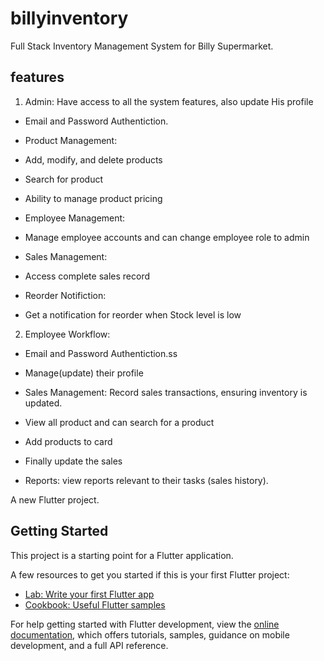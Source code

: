 # billyinventory

Full Stack Inventory Management System for Billy Supermarket.

## features

1. Admin: Have access to all the system features, also update His profile

- Email and Password Authentiction.

- Product Management:
- Add, modify, and delete products
- Search for product
- Ability to manage product pricing

- Employee Management:
- Manage employee accounts and can change employee role to admin

- Sales Management:
- Access complete sales record

- Reorder Notifiction:
- Get a notification for reorder when Stock level is low

2. Employee Workflow:

- Email and Password Authentiction.ss

- Manage(update) their profile
- Sales Management: Record sales transactions, ensuring inventory is updated.
- View all product and can search for a product
- Add products to card
- Finally update the sales
- Reports: view reports relevant to their tasks (sales history).

A new Flutter project.

## Getting Started

This project is a starting point for a Flutter application.

A few resources to get you started if this is your first Flutter project:

- [Lab: Write your first Flutter app](https://docs.flutter.dev/get-started/codelab)
- [Cookbook: Useful Flutter samples](https://docs.flutter.dev/cookbook)

For help getting started with Flutter development, view the
[online documentation](https://docs.flutter.dev/), which offers tutorials,
samples, guidance on mobile development, and a full API reference.
